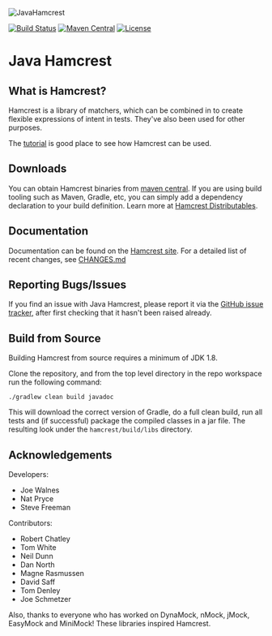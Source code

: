 ![JavaHamcrest](http://hamcrest.org/images/logo.jpg)

[![Build Status](https://github.com/hamcrest/JavaHamcrest/actions/workflows/build.yml/badge.svg?branch=master)](https://github.com/hamcrest/JavaHamcrest/actions/workflows/build.yml)
[![Maven Central](https://img.shields.io/maven-central/v/org.hamcrest/hamcrest.svg?label=Maven%20Central)](https://search.maven.org/artifact/org.hamcrest/hamcrest)
[![License](https://img.shields.io/github/license/hamcrest/JavaHamcrest.svg)](LICENSE)


# Java Hamcrest

## What is Hamcrest?

Hamcrest is a library of matchers, which can be combined in to create flexible expressions of intent in tests.
They've also been used for other purposes.

The [tutorial](http://hamcrest.org/JavaHamcrest/tutorial) is good place to see how Hamcrest can be used.

## Downloads

You can obtain Hamcrest binaries from [maven central](https://search.maven.org/artifact/org.hamcrest/hamcrest). If you
are using build tooling such as Maven, Gradle, etc, you can simply add a dependency declaration to your build
definition. Learn more at [Hamcrest Distributables](http://hamcrest.org/JavaHamcrest/distributables).

## Documentation

Documentation can be found on the [Hamcrest site](http://hamcrest.org). For a detailed list of recent changes,
see [CHANGES.md](CHANGES.md)

## Reporting Bugs/Issues

If you find an issue with Java Hamcrest, please report it via the
[GitHub issue tracker](https://github.com/hamcrest/JavaHamcrest/issues),
after first checking that it hasn't been raised already.

## Build from Source

Building Hamcrest from source requires a minimum of JDK 1.8.

Clone the repository, and from the top level directory in the repo workspace
run the following command:

```shell
./gradlew clean build javadoc
```
This will download the correct version of Gradle, do a full clean build,
run all tests and (if successful) package the compiled classes in a jar
file. The resulting look under the `hamcrest/build/libs` directory.

## Acknowledgements

Developers:

* Joe Walnes
* Nat Pryce
* Steve Freeman

Contributors:

* Robert Chatley
* Tom White
* Neil Dunn
* Dan North
* Magne Rasmussen
* David Saff
* Tom Denley
* Joe Schmetzer

Also, thanks to everyone who has worked on DynaMock, nMock, jMock, EasyMock
and MiniMock! These libraries inspired Hamcrest.
